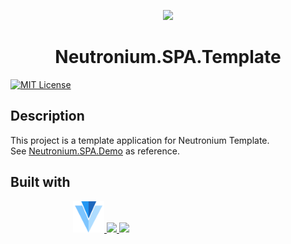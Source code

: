 <p align="center"><img width="100" src="https://raw.githubusercontent.com/NeutroniumCore/neutronium-vue/master/template/src/assets/logo.png"></p>
<h1 align="center">Neutronium.SPA.Template</h1>


[![MIT License](https://img.shields.io/github/license/NeutroniumCore/Neutronium.SPA.Template.svg)](https://github.com/NeutroniumCore/Neutronium.SPA.Template/blob/master/LICENSE)

## Description

This project is a template application for Neutronium Template.<br>
See [Neutronium.SPA.Demo](https://github.com/NeutroniumCore/Neutronium.SPA.Demo) as reference.

## Built with

<p style="margin-left:100px;" align="">
<a href="https://vuetifyjs.com">
<img src="./Neutronium.SPA/View/src/assets/v.png" height="50px">
</a>
<a href="https://github.com/NeutroniumCore/Neutronium">
<img src="https://raw.githubusercontent.com/NeutroniumCore/neutronium-vue/master/template/src/assets/logo.png" height="50px">
</a>
<a href="https://vuejs.org">
<img src="https://vuejs.org/images/logo.png" height="50px">
</a>
</p>




